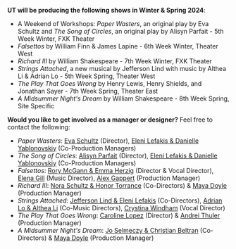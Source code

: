 **UT will be producing the following shows in Winter & Spring 2024**:

* A Weekend of Workshops: *Paper Wasters*, an original play by Eva Schultz and *The Song of Circles*, an original play by Alisyn Parfait - 5th Week Winter, FXK Theater
* *Falsettos* by William Finn & James Lapine - 6th Week Winter, Theater West
* *Richard III* by William Shakespeare - 7th Week Winter, FXK Theater
* *Strings Attached*, a new musical by Jefferson Lind with music by Althea Li & Adrian Lo - 5th Week Spring, Theater West
* *The Play That Goes Wrong* by Henry Lewis, Henry Shields, and Jonathan Sayer - 7th Week Spring, Theater East	
* *A Midsummer Night's Dream* by William Shakespeare - 8th Week Spring, Site Specific	

**Would you like to get involved as a manager or designer?** Feel free to contact the following:

* *Paper Wasters*: [Eva Schultz](mailto:evasch1@uchicago.edu) (Director), [Eleni Lefakis & Danielle Yablonovskiy](mailto:elenilefakis@uchicago.edu,mailto:dyab2602@uchicago.edu) (Co-Production Managers)
* *The Song of Circles*: [Alisyn Parfait](mailto:aparfait@uchicago.edu) (Director), [Eleni Lefakis & Danielle Yablonovskiy](mailto:elenilefakis@uchicago.edu,mailto:dyab2602@uchicago.edu) (Co-Production Managers)
* *Falsettos*: [Rory McGann & Emma Herzig](mailto:rmcgann@uchicago.edu,mailto:herzigec@uchicago.edu) (Director & Vocal Director), [Elena Gill](mailto:ekgill@uchicago.edu) (Music Director), [Alex Gappert](mailto:alexgappert@uchicago.edu) (Production Manager)
* *Richard III*: [Nora Schultz & Honor Torrance](mailto:noraschultz@uchicago.edu,mailto:torrance@uchicago.edu) (Co-Directors) & [Maya Doyle](mailto:mayacdoyle@uchicago.edu) (Production Manager)
* *Strings Attached*: [Jefferson Lind & Eleni Lefakis](mailto:jefferson02@uchicago.edu,mailto:elenilefakis@uchicago.edu) (Co-Directors), [Adrian Lo & Althea Li](mailto:awylo@uchicago.edu,mailto:ayl@uchicago.edu) (Co-Music Directors), [Crystina Windham](mailto:crystinawindham@uchicago.edu) (Vocal Director)
* *The Play That Goes Wrong*: [Caroline Lopez](mailto:cflopez@uchicago.edu) (Director) & [Andrei Thuler](athuler@uchicago.edu) (Production Manager)
* *A Midsummer Night's Dream*: [Jo Selmeczy & Christian Beltran](mailto:jselmecz@uchicago.edu,mailto:christianbeltran@uchicago.edu) (Co-Directors) & [Maya Doyle](mailto:mayacdoyle@uchicago.edu) (Production Manager)
